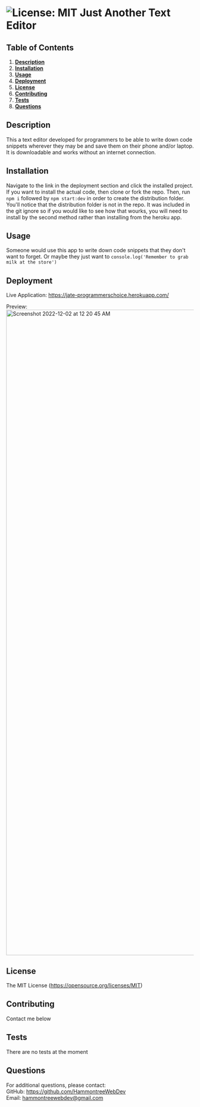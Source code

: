 # ![License: MIT](https://img.shields.io/badge/License-MIT-yellow.svg) Just Another Text Editor
  ## Table of Contents
  1. **[Description](#description)**<br>
  2. **[Installation](#installation)**<br>
  3. **[Usage](#usage)**<br>
  4. **[Deployment](#deployment)**<br>
  5. **[License](#license)**<br>
  6. **[Contributing](#contributing)**<br>
  7. **[Tests](#tests)**<br>
  8. **[Questions](#questions)**<br>
  ## Description
  This a text editor developed for programmers to be able to write down code snippets wherever they may be and save them on their phone and/or laptop. It is downloadable and works without an internet connection.
  ## Installation
  Navigate to the link in the deployment section and click the installed project. If you want to install the actual code, then clone or fork the repo. Then, run `npm i` followed by `npm start:dev` in order to create the distribution folder. You'll notice that the distribution folder is not in the repo. It was included in the git ignore so if you would like to see how that wourks, you will need to install by the second method rather than installing from the heroku app.
  ## Usage
  Someone would use this app to write down code snippets that they don't want to forget. Or maybe they just want to `console.log('Remember to grab milk at the store')`
  ## Deployment
  Live Application: https://jate-programmerschoice.herokuapp.com/

  Preview:
<img width="1728" alt="Screenshot 2022-12-02 at 12 20 45 AM" src="https://user-images.githubusercontent.com/113649683/205220754-3f75b24f-88f9-4448-8153-28718c9f3f46.png">
  
  ## License
  The MIT License (https://opensource.org/licenses/MIT)
  ## Contributing
  Contact me below
  ## Tests
  There are no tests at the moment
  ## Questions
  For additional questions, please contact:<br>
  GitHub: https://github.com/HammontreeWebDev<br>
  Email: hammontreewebdev@gmail.com
